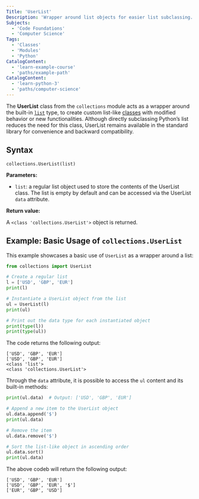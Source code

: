```yaml
---
Title: 'UserList'
Description: 'Wrapper around list objects for easier list subclassing.'
Subjects:
  - 'Code Foundations'
  - 'Computer Science'
Tags:
  - 'Classes'
  - 'Modules'
  - 'Python'
CatalogContent:
  - 'learn-example-course'
  - 'paths/example-path'
CatalogContent:
  - 'learn-python-3'
  - 'paths/computer-science'
---
```


The **UserList** class from the `collections` module acts as a wrapper around the built-in [`list`](https://www.codecademy.com/resources/docs/python/lists) type, to create custom list-like [classes](https://www.codecademy.com/resources/docs/python/classes) with modified behavior or new functionalities. Although directly subclassing Python’s list reduces the need for this class, UserList remains available in the standard library for convenience and backward compatibility.

## Syntax

```pseudo
collections.UserList(list)
```

**Parameters:**

- `list`: a regular list object used to store the contents of the UserList class. The list is empty by default and can be accessed via the UserList `data` attribute.

**Return value:**

A `<class 'collections.UserList'>` object is returned.

## Example: Basic Usage of `collections.UserList`

This example showcases a basic use of `UserList` as a wrapper around a list:

```py
from collections import UserList

# Create a regular list
l = ['USD', 'GBP', 'EUR']
print(l)

# Instantiate a UserList object from the list
ul = UserList(l)
print(ul)

# Print out the data type for each instantiated object
print(type(l))
print(type(ul))
```

The code returns the following output:

```shell
['USD', 'GBP', 'EUR']
['USD', 'GBP', 'EUR']
<class 'list'>
<class 'collections.UserList'>
```

Through the `data` attribute, it is possible to access the `ul` content and its built-in methods:

```py
print(ul.data)  # Output: ['USD', 'GBP', 'EUR']

# Append a new item to the UserList object
ul.data.append('$')
print(ul.data)

# Remove the item
ul.data.remove('$')

# Sort the list-like object in ascending order
ul.data.sort()
print(ul.data)
```

The above codeb will return the following output:

```shell
['USD', 'GBP', 'EUR']
['USD', 'GBP', 'EUR', '$']
['EUR', 'GBP', 'USD']
```
